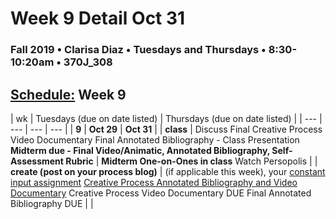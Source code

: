# Week 9 Detail Oct 31

### Fall 2019 • Clarisa Diaz • Tuesdays and Thursdays • 8:30-10:20am • 370J_308

## [Schedule:](./) Week 9

| wk | Tuesdays \(due on date listed\) | Thursdays \(due on date listed\) |
| --- | --- | --- | --- |
| **9** | **Oct 29** | **Oct 31** |
| **class** | Discuss Final Creative Process Video Documentary Final Annotated Bibliography - Class Presentation  **Midterm due - Final Video/Animatic, Annotated Bibliography, Self-Assessment Rubric**   |  **Midterm One-on-Ones in class**  Watch Persopolis  |
| **create \(post on your process blog\)** |  \(if applicable this week\), your [constant input assignment](constant-input-or-output.md)  [Creative Process Annotated Bibliography and Video Documentary](creative-process-annotated-bibliography-and-video-documentary.md) Creative Process Video Documentary DUE Final Annotated Bibliography DUE | |

